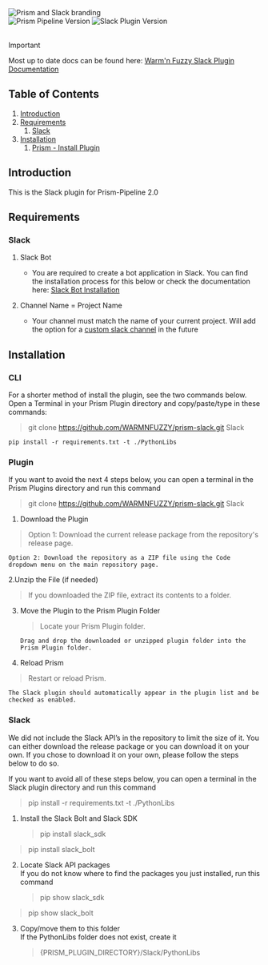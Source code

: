 <picture>
  <source media="(prefers-color-scheme: dark)" srcset="https://github.com/WARMNFUZZY/prism-slack/blob/main/Resources/prism_slack_logo_long_light_banner.png">
  <source media="(prefers-color-scheme: light)" srcset="https://github.com/WARMNFUZZY/prism-slack/blob/main/Resources/prism_slack_logo_long_dark_banner.png">
  <img alt="Prism and Slack branding" src="https://github.com/WARMNFUZZY/prism-slack/tree/main/Resources/prism_slack_logo_long_light_banner.png">
</picture>  
  
<div>
<img src="https://img.shields.io/badge/Prism_Pipeline-2.0.16-mediumseagreen" alt="Prism Pipeline Version"> 
<img src="https://img.shields.io/badge/Slack_Plugin-2.0.16-4A154B?logo=slack" alt="Slack Plugin Version">
</div>  
<br>
  
> [!IMPORTANT]  
> Most up to date docs can be found here: [Warm'n Fuzzy Slack Plugin Documentation](https://coda.io/@wf-jkesig/warmn-fuzzy-slack-plugin)
  
    
## Table of Contents  
1. [Introduction](#introduction)
2. [Requirements](#requirements)
    1. [Slack](#requirements-slack)
3. [Installation](#installation)
    1. [Prism - Install Plugin](#plugin)

## Introduction

This is the Slack plugin for Prism-Pipeline 2.0

## Requirements

### Slack

1. Slack Bot

   - You are required to create a bot application in Slack. You can find the installation process for this below or check the documentation here: [Slack Bot Installation](https://coda.io/@wf-jkesig/warmn-fuzzy-slack-plugin/installation-3)

2. Channel Name = Project Name
   - Your channel must match the name of your current project. Will add the option for a [custom slack channel](#custom-slack-channel) in the future

## Installation

### CLI

For a shorter method of install the plugin, see the two commands below. Open a Terminal in your Prism Plugin directory and copy/paste/type in these commands:

> git clone https://github.com/WARMNFUZZY/prism-slack.git Slack

    pip install -r requirements.txt -t ./PythonLibs

### Plugin

If you want to avoid the next 4 steps below, you can open a terminal in the Prism Plugins directory and run this command

> git clone https://github.com/WARMNFUZZY/prism-slack.git Slack

1. Download the Plugin

> Option 1: Download the current release package from the repository's release page.

    Option 2: Download the repository as a ZIP file using the Code dropdown menu on the main repository page.

2.Unzip the File (if needed)

> If you downloaded the ZIP file, extract its contents to a folder.

3.  Move the Plugin to the Prism Plugin Folder

    > Locate your Prism Plugin folder.

        Drag and drop the downloaded or unzipped plugin folder into the Prism Plugin folder.

4.  Reload Prism

> Restart or reload Prism.

    The Slack plugin should automatically appear in the plugin list and be checked as enabled.

### Slack

We did not include the Slack API’s in the repository to limit the size of it. You can either download the release package or you can download it on your own. If you chose to download it on your own, please follow the steps below to do so.

If you want to avoid all of these steps below, you can open a terminal in the Slack plugin directory and run this command

> pip install -r requirements.txt -t ./PythonLibs

1. Install the Slack Bolt and Slack SDK
   > pip install slack_sdk

> pip install slack_bolt

2. Locate Slack API packages  
   If you do not know where to find the packages you just installed, run this command
   > pip show slack_sdk

> pip show slack_bolt

3. Copy/move them to this folder  
   If the PythonLibs folder does not exist, create it
   > {PRISM_PLUGIN_DIRECTORY}/Slack/PythonLibs
